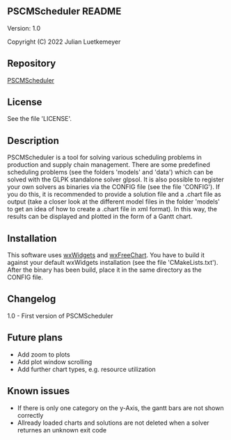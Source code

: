 PSCMScheduler README
---------------------
Version: 1.0

Copyright (C) 2022 Julian Luetkemeyer

Repository
-----------
<a href="https://github.com/Ltkmyr/PSCMScheduler.git" target="_blank">PSCMScheduler</a>

License
-------
See the file 'LICENSE'.
 
Description
-----------
PSCMScheduler is a tool for solving various scheduling problems in production and supply chain management.
There are some predefined scheduling problems (see the folders 'models' and 'data') which can be solved with 
the GLPK standalone solver glpsol. It is also possible to register your own solvers as binaries via the 
CONFIG file (see the file 'CONFIG'). If you do this, it is recommended to provide a solution file and a 
.chart file as output (take a closer look at the different model files in the folder 'models' to get an idea 
of how to create a .chart file in xml format). In this way, the results can be displayed and plotted in the
form of a Gantt chart.

Installation
------------
This software uses <a href="https://www.wxwidgets.org/" target="_blank">wxWidgets</a> and 
<a href="http://wxcode.sourceforge.net/components/freechart/" target="_blank">wxFreeChart</a>.
You have to build it against your default wxWidgets installation (see the file 'CMakeLists.txt').
After the binary has been build, place it in the same directory as the CONFIG file.

Changelog
---------
1.0 - First version of PSCMScheduler

Future plans
------------
- Add zoom to plots 
- Add plot window scrolling
- Add further chart types, e.g. resource utilization
 
Known issues
------------
- If there is only one category on the y-Axis, the gantt bars are not shown correctly
- Allready loaded charts and solutions are not deleted when a solver returnes an unknown exit code
